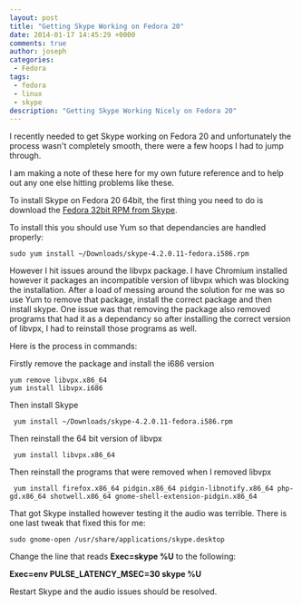 ```yaml
---
layout: post
title: "Getting Skype Working on Fedora 20"
date: 2014-01-17 14:45:29 +0000
comments: true
author: joseph
categories: 
 - Fedora
tags: 
 - fedora
 - linux
 - skype
description: "Getting Skype Working Nicely on Fedora 20"
---
```


I recently needed to get Skype working on Fedora 20 and unfortunately the process wasn't completely smooth, there were a few hoops I had to jump through.

I am making a note of these here for my own future reference and to help out any one else hitting problems like these.

To install Skype on Fedora 20 64bit, the first thing you need to do is download the [Fedora 32bit RPM from Skype](http://www.skype.com/en/download-skype/skype-for-linux/).

To install this you should use Yum so that dependancies are handled properly:

```
sudo yum install ~/Downloads/skype-4.2.0.11-fedora.i586.rpm
```

However I hit issues around the libvpx package. I have Chromium installed however it packages an incompatible version of libvpx which was blocking the installation. 
After a load of messing around the solution for me was so use Yum to remove that package, install the correct package and then install skype. 
One issue was that removing the package also removed programs that had it as a dependancy so after installing the correct version of libvpx, I had to reinstall those programs as well.

Here is the process in commands:

Firstly remove the package and install the i686 version
```
yum remove libvpx.x86_64
yum install libvpx.i686
```

Then install Skype
```
 yum install ~/Downloads/skype-4.2.0.11-fedora.i586.rpm
```

Then reinstall the 64 bit version of libvpx
```
 yum install libvpx.x86_64 
```

Then reinstall the programs that were removed when I removed libvpx
```
 yum install firefox.x86_64 pidgin.x86_64 pidgin-libnotify.x86_64 php-gd.x86_64 shotwell.x86_64 gnome-shell-extension-pidgin.x86_64 
```

That got Skype installed however testing it the audio was terrible. There is one last tweak that fixed this for me:

```
sudo gnome-open /usr/share/applications/skype.desktop
```

Change the line that reads **Exec=skype %U** to the following:

**Exec=env PULSE_LATENCY_MSEC=30 skype %U**

Restart Skype and the audio issues should be resolved.



